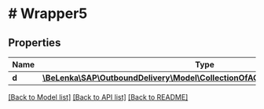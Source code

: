 # # Wrapper5

## Properties

Name | Type | Description | Notes
------------ | ------------- | ------------- | -------------
**d** | [**\BeLenka\SAP\OutboundDelivery\Model\CollectionOfAOutbDeliveryHeaderTextType**](CollectionOfAOutbDeliveryHeaderTextType.md) |  | [optional]

[[Back to Model list]](../../README.md#models) [[Back to API list]](../../README.md#endpoints) [[Back to README]](../../README.md)
